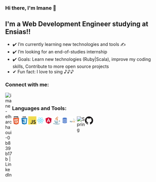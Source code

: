 ### Hi there, I'm Imane  👋

## I'm a Web Development Engineer studying at Ensias!!

- ✔️ I’m currently learning new technologies and tools ✍
- ✔️ I’m looking for an end-of-studies internship
- ✔️ Goals: Learn new technologies (Ruby|Scala), improve my coding skills,
    Contribute to more open source projects
- ✔ Fun fact: I love to sing ♪♪♪

### Connect with me:


<img align="left" alt="imane-elharchaoui-0b839b17b | LinkedIn" width="22px" src="https://cdn.jsdelivr.net/npm/simple-icons@v3/icons/linkedin.svg"  href="https://www.linkedin.com/in/imane-elharchaoui-0b839b17b/"></img>

[linkedin]: https://www.linkedin.com/in/imane-elharchaoui-0b839b17b/
<br />

### Languages and Tools:

<img align="left" alt="HTML5" width="26px" src="https://raw.githubusercontent.com/github/explore/80688e429a7d4ef2fca1e82350fe8e3517d3494d/topics/html/html.png" />
<img align="left" alt="CSS3" width="26px" src="https://raw.githubusercontent.com/github/explore/80688e429a7d4ef2fca1e82350fe8e3517d3494d/topics/css/css.png" />

<img align="left" alt="JavaScript" width="26px" src="https://raw.githubusercontent.com/github/explore/80688e429a7d4ef2fca1e82350fe8e3517d3494d/topics/javascript/javascript.png" />
<img align="left" alt="React" width="26px" src="https://raw.githubusercontent.com/github/explore/80688e429a7d4ef2fca1e82350fe8e3517d3494d/topics/react/react.png" />
<img align="left" alt="Angular" width="26px" src="https://raw.githubusercontent.com/github/explore/80688e429a7d4ef2fca1e82350fe8e3517d3494d/topics/angular/angular.png" />
<img align="left" alt="Java" width="26px" src="https://raw.githubusercontent.com/github/explore/80688e429a7d4ef2fca1e82350fe8e3517d3494d/topics/java/java.png" />

<img align="left" alt="SQL" width="26px" src="https://raw.githubusercontent.com/github/explore/80688e429a7d4ef2fca1e82350fe8e3517d3494d/topics/sql/sql.png" />
<img align="left" alt="MySQL" width="26px" src="https://raw.githubusercontent.com/github/explore/80688e429a7d4ef2fca1e82350fe8e3517d3494d/topics/mysql/mysql.png" />
<img align="left" alt="Spring" width="26px" src="https://miro.medium.com/max/600/1*usQX20oLxChIAupsuRi7GQ.png" />


<img align="left" alt="GitHub" width="26px" src="https://raw.githubusercontent.com/github/explore/78df643247d429f6cc873026c0622819ad797942/topics/github/github.png" />


<br />
<br />



